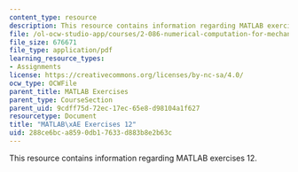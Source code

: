 ```yaml
---
content_type: resource
description: This resource contains information regarding MATLAB exercises 12.
file: /ol-ocw-studio-app/courses/2-086-numerical-computation-for-mechanical-engineers-fall-2012/288ce6bca8590db17633d883b8e2b63c_MIT2_086F12_matlab_ex12.pdf
file_size: 676671
file_type: application/pdf
learning_resource_types:
- Assignments
license: https://creativecommons.org/licenses/by-nc-sa/4.0/
ocw_type: OCWFile
parent_title: MATLAB Exercises
parent_type: CourseSection
parent_uid: 9cdff75d-72ec-17ec-65e8-d98104a1f627
resourcetype: Document
title: "MATLAB\xAE Exercises 12"
uid: 288ce6bc-a859-0db1-7633-d883b8e2b63c
---
```

This resource contains information regarding MATLAB exercises 12.